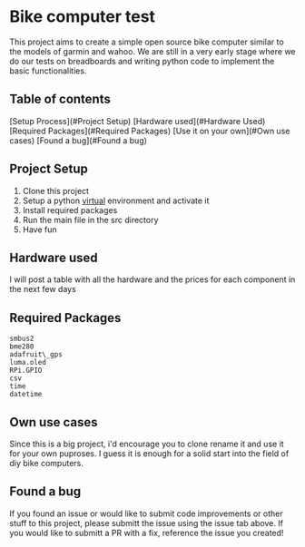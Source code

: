 # Bike computer test

This project aims to create a simple open source bike computer similar to the models of garmin and wahoo. We are still in a very early stage where we do our tests on breadboards and writing python code to implement the basic functionalities.

## Table of contents
[Setup Process](#Project Setup)
[Hardware used](#Hardware Used)
[Required Packages](#Required Packages)
[Use it on your own](#Own use cases)
[Found a bug](#Found a bug)

## Project Setup
1. Clone this project
2. Setup a python [virtual](https://docs.python.org/3/tutorial/venv.html) environment and activate it
3. Install required packages
4. Run the main file in the src directory
5. Have fun

## Hardware used
I will post a table with all the hardware and the prices for each component in the next few days
## Required Packages

```
smbus2
bme280
adafruit\_gps
luma.oled
RPi.GPIO
csv
time
datetime
```

## Own use cases
Since this is a big project, i'd encourage you to clone rename it and use it for your own puproses. I guess it is enough for a solid start into the field of diy bike computers.
## Found a bug
If you found an issue or would like to submit code improvements or other stuff to this project, please submitt the issue using the issue tab above. If you would like to submitt a PR with a fix, reference the issue you created!
